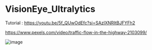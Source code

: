 # VisionEye_Ultralytics

Tutorial : https://youtu.be/5f_QUwOdEfc?si=SAzlXNRItBJFYFh2

https://www.pexels.com/video/traffic-flow-in-the-highway-2103099/

![image](https://github.com/rajsecrets/VisionEye_Ultralytics/assets/131753845/451c4239-952f-4405-a3ce-fd533acb85d0)
